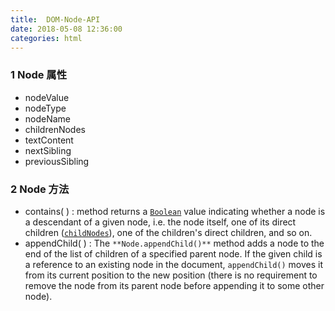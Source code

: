 ```yaml
---
title:  DOM-Node-API
date: 2018-05-08 12:36:00
categories: html
---
```


### 1 Node 属性

* nodeValue
* nodeType
* nodeName
* childrenNodes
* textContent
* nextSibling
* previousSibling



### 2 Node 方法

* contains( ) : method returns a [`Boolean`](https://developer.mozilla.org/en-US/docs/Web/JavaScript/Reference/Global_Objects/Boolean) value indicating whether a node is a descendant of a given node, i.e. the node itself, one of its direct children ([`childNodes`](https://developer.mozilla.org/en-US/docs/Web/API/Node/childNodes)), one of the children's direct children, and so on.
* appendChild( ) : The `**Node.appendChild()**` method adds a node to the end of the list of children of a specified parent node. If the given child is a reference to an existing node in the document, `appendChild()` moves it from its current position to the new position (there is no requirement to remove the node from its parent node before appending it to some other node).
